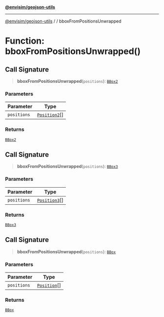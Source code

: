 [**@envisim/geojson-utils**](../../README.md)

---

[@envisim/geojson-utils]() / [](../../README.md) / bboxFromPositionsUnwrapped

# Function: bboxFromPositionsUnwrapped()

## Call Signature

> **bboxFromPositionsUnwrapped**(`positions`): [`BBox2`](../../geojson/type-aliases/BBox2.md)

### Parameters

| Parameter   | Type                                                     |
| ----------- | -------------------------------------------------------- |
| `positions` | [`Position2`](../../geojson/type-aliases/Position2.md)[] |

### Returns

[`BBox2`](../../geojson/type-aliases/BBox2.md)

## Call Signature

> **bboxFromPositionsUnwrapped**(`positions`): [`BBox3`](../../geojson/type-aliases/BBox3.md)

### Parameters

| Parameter   | Type                                                     |
| ----------- | -------------------------------------------------------- |
| `positions` | [`Position3`](../../geojson/type-aliases/Position3.md)[] |

### Returns

[`BBox3`](../../geojson/type-aliases/BBox3.md)

## Call Signature

> **bboxFromPositionsUnwrapped**(`positions`): [`BBox`](../../geojson/type-aliases/BBox.md)

### Parameters

| Parameter   | Type                                                   |
| ----------- | ------------------------------------------------------ |
| `positions` | [`Position`](../../geojson/type-aliases/Position.md)[] |

### Returns

[`BBox`](../../geojson/type-aliases/BBox.md)
